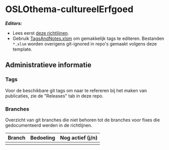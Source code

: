 # OSLOthema-cultureelErfgoed

**_Editors:_**
- Lees eerst [deze richtlijnen](https://github.com/Informatievlaanderen/OSLO-toolchain/blob/master/doc-user/README.md).
- Gebruik [TagsAndNotes.xlsm](https://github.com/Informatievlaanderen/OSLO-allerleiTooltjes/tree/master/EA-Excel/TagsAndNotes) om gemakkelijk tags te editeren. Bestanden `*.xlsm` worden overigens git-ignored in repo's gemaakt volgens deze template.


## Administratieve informatie

### Tags
Voor de beschikbare git tags om naar te refereren bij het maken van publicaties, zie de "Releases" tab in deze repo.

### Branches
Overzicht van git branches die niet behoren tot de branches voor fixes die gedocumenteerd werden in de richtlijnen.

| Branch | Bedoeling | Nog actief (j/n) |
| ------ | --------- | ---------------- | 
|  |  |  |
